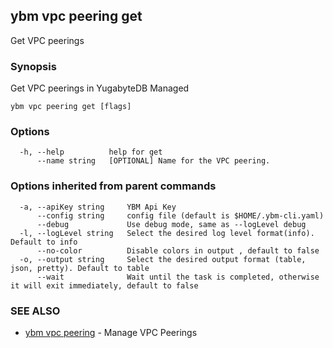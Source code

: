 ## ybm vpc peering get

Get VPC peerings

### Synopsis

Get VPC peerings in YugabyteDB Managed

```
ybm vpc peering get [flags]
```

### Options

```
  -h, --help          help for get
      --name string   [OPTIONAL] Name for the VPC peering.
```

### Options inherited from parent commands

```
  -a, --apiKey string     YBM Api Key
      --config string     config file (default is $HOME/.ybm-cli.yaml)
      --debug             Use debug mode, same as --logLevel debug
  -l, --logLevel string   Select the desired log level format(info). Default to info
      --no-color          Disable colors in output , default to false
  -o, --output string     Select the desired output format (table, json, pretty). Default to table
      --wait              Wait until the task is completed, otherwise it will exit immediately, default to false
```

### SEE ALSO

* [ybm vpc peering](ybm_vpc_peering.md)	 - Manage VPC Peerings

